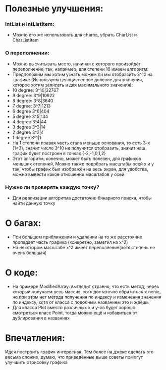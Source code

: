 # Полезные улучшения:

### IntList и IntListItem:
- Можно его же использовать для charов, убрать CharList и CharListItem

### О переполнении:
- Можно высчитывать место, начиная с которого произойдёт переполнение, так, например, для степени 10 имеем алгоритм:
- Предположим мы хотим узнать можем ли мы отобразить 3^10 на графике (Используем целоцисленное деление для значения, которое хотим записать и для масимального значения):
- 10 degree: 3^10|32767
- 9 degree: 3^9|10922
- 8 degree: 3^8|3640
- 7 degree: 3^7|1213
- 6 degree 3^6|404
- 5 degree 3^5|134
- 4 degree 3^4|44
- 3 degree 3^3|14
- 2 degree 3^2|4
- 1 degree 3^1|1
- На 1 степени правая часть стала меньше основания, то есть 3-х (1<3), значит число 3^10 не получится отобразить, значит наш график будет построен в точках {-2,-1,0,1,2}
- Этот алгоритм, конечно, может быть полезен, для графиков меньших степеней, Можно также подобрать масштабы осей x и y так, чтобы график был изображён на весь экран, для удобства, можно вывести какое отношение масштабов у осей

### Нужно ли проверять каждую точку?
- Для реализации алгоритма достаточно бинарного поиска, чтобы найти данную точку

# О багах:
- При большом приближении и удалении на то же расстояние пропадает часть графика (конкретно, заметил на x^2)
- На некотором масштабе x^2 имеет переполнение(хотя степень не очень большая)

# О коде:
- На примере ModifiedArray: выглядит странно, что есть метод, через который получаем весь массив, хотя достаточно обратиться к полю, но при этом нет метода получения по индексу и изменения значения по индексу, хотя от класса с подобным названием это и ждёшь
- Для класса Plot вместо различных x и y-ов будет хорошо смотреться класс Point, тогда можно ещё и избавиться от дублирования в названиях

# Впечатления:
Идея построить график интересная. Тем более на джеке сделать это весьма сложно, думаю, что приведённые выше советы помогут улучшить отрисовку графика